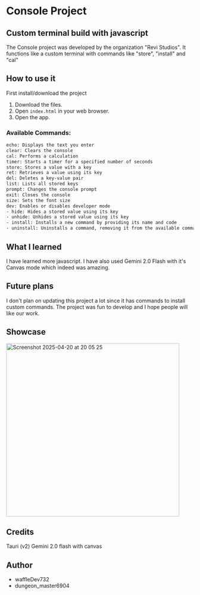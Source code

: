 # Console Project 

## Custom terminal build with javascript

 The Console project was developed by the organization "Revi Studios". It functions like a custom terminal with commands like "store", "install" and "cal"

 
## How to use it

First install/download the project
1.  Download the files.
2.  Open `index.html` in your web browser.
3.  Open the app.

### Available Commands:
```bash
echo: Displays the text you enter
clear: Clears the console
cal: Performs a calculation
timer: Starts a timer for a specified number of seconds
store: Stores a value with a key
ret: Retrieves a value using its key
del: Deletes a key-value pair
list: Lists all stored keys
prompt: Changes the console prompt
exit: Closes the console
size: Sets the font size
dev: Enables or disables developer mode
- hide: Hides a stored value using its key
- unhide: Unhides a stored value using its key
- install: Installs a new command by providing its name and code
- uninstall: Uninstalls a command, removing it from the available commands
```



## What I learned

I have learned more javascript. I have also used Gemini 2.0 Flash with it's Canvas mode which indeed was amazing.


## Future plans

I don't plan on updating this project a lot since it has commands to install custom commands. The project was fun to develop and I hope people will like our work.

## Showcase
<img id="showcase" width="465" alt="Screenshot 2025-04-20 at 20 05 25" src="https://github.com/user-attachments/assets/a76bebab-f75b-4f58-91f9-d5037797bc47" />


## Credits

Tauri (v2)
Gemini 2.0 flash with canvas


## Author
- waffleDev732
- dungeon_master6904
